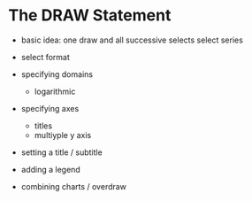 The DRAW Statement
==================

- basic idea: one draw and all successive selects select series
- select format

- specifying domains
   * logarithmic

- specifying axes
   * titles
   * multiyple y axis

- setting a title / subtitle

- adding a legend

- combining charts / overdraw



